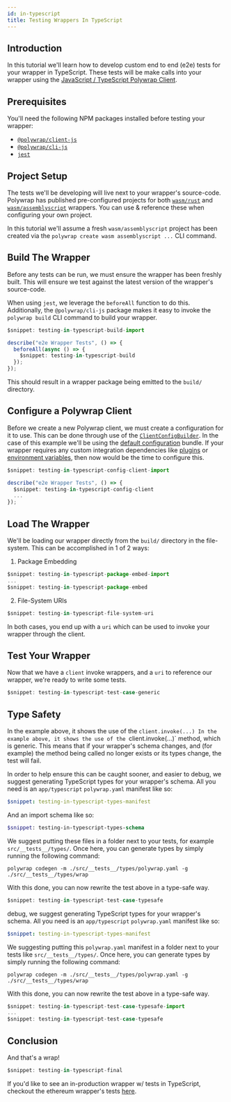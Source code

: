 ```yaml
---
id: in-typescript
title: Testing Wrappers In TypeScript
---
```


## **Introduction**

In this tutorial we'll learn how to develop custom end to end (e2e) tests for your wrapper in TypeScript. These tests will be make calls into your wrapper using the [JavaScript / TypeScript Polywrap Client](../../reference/clients/js/client-js).

## **Prerequisites**

You'll need the following NPM packages installed before testing your wrapper:

- [`@polywrap/client-js`](../../reference/clients/js/client-js)
- [`@polywrap/cli-js`](https://www.npmjs.com/package/@polywrap/cli-js)
- [`jest`](https://www.npmjs.com/package/jest)

## **Project Setup**

The tests we'll be developing will live next to your wrapper's source-code. Polywrap has published pre-configured projects for both [`wasm/rust`](https://github.com/polywrap/toolchain/tree/origin-0.10/packages/templates/wasm/rust) and [`wasm/assemblyscript`](https://github.com/polywrap/toolchain/tree/origin-0.10/packages/templates/wasm/assemblyscript) wrappers. You can use & reference these when configuring your own project.  

In this tutorial we'll assume a fresh `wasm/assemblyscript` project has been created via the `polywrap create wasm assemblyscript ...` CLI command.

## **Build The Wrapper**

Before any tests can be run, we must ensure the wrapper has been freshly built. This will ensure we test against the latest version of the wrapper's source-code.  

When using `jest`, we leverage the `beforeAll` function to do this. Additionally, the `@polywrap/cli-js` package makes it easy to invoke the `polywrap build` CLI command to build your wrapper.

```typescript
$snippet: testing-in-typescript-build-import

describe("e2e Wrapper Tests", () => {
  beforeAll(async () => {
    $snippet: testing-in-typescript-build
  });
});
```

This should result in a wrapper package being emitted to the `build/` directory.

## **Configure a Polywrap Client**

Before we create a new Polywrap client, we must create a configuration for it to use. This can be done through use of the [`ClientConfigBuilder`](../../reference/clients/js/client-config-builder-js.md). In the case of this example we'll be using the [default configuration](../understanding-plugins.md#default-plugin-wrappers) bundle. If your wrapper requires any custom integration dependencies like [plugins](../../concepts/plugin-wraps.md) or [environment variables](../../concepts/envs.md), then now would be the time to configure this.

```typescript
$snippet: testing-in-typescript-config-client-import

describe("e2e Wrapper Tests", () => {
  $snippet: testing-in-typescript-config-client
  ...
});
```

## **Load The Wrapper**

We'll be loading our wrapper directly from the `build/` directory in the file-system. This can be accomplished in 1 of 2 ways:
1. Package Embedding
```typescript
$snippet: testing-in-typescript-package-embed-import
...
$snippet: testing-in-typescript-package-embed
```

2. File-System URIs
```typescript
$snippet: testing-in-typescript-file-system-uri
```

In both cases, you end up with a `uri` which can be used to invoke your wrapper through the client.

## **Test Your Wrapper**

Now that we have a `client` invoke wrappers, and a `uri` to reference our wrapper, we're ready to write some tests.

```typescript
$snippet: testing-in-typescript-test-case-generic
```

## **Type Safety**

In the example above, it shows the use of the `client.invoke(...)
In the example above, it shows the use of the `client.invoke(...)` method, which is generic. This means that if your wrapper's schema changes, and (for example) the method being called no longer exists or its types change, the test will fail.

In order to help ensure this can be caught sooner, and easier to debug, we suggest generating TypeScript types for your wrapper's schema. All you need is an `app/typescript` `polywrap.yaml` manifest like so:
```yaml
$snippet: testing-in-typescript-types-manifest
```

And an import schema like so:
```graphql
$snippet: testing-in-typescript-types-schema
```

We suggest putting these files in a folder next to your tests, for example `src/__tests__/types/`. Once here, you can generate types by simply running the following command:
```
polywrap codegen -m ./src/__tests__/types/polywrap.yaml -g ./src/__tests__/types/wrap
```

With this done, you can now rewrite the test above in a type-safe way.
```typescript
$snippet: testing-in-typescript-test-case-typesafe
```
debug, we suggest generating TypeScript types for your wrapper's schema. All you need is an `app/typescript` `polywrap.yaml` manifest like so:
```yaml
$snippet: testing-in-typescript-types-manifest
```

We suggesting putting this `polywrap.yaml` manifest in a folder next to your tests like `src/__tests__/types/`. Once here, you can generate types by simply running the following command:
```
polywrap codegen -m ./src/__tests__/types/polywrap.yaml -g ./src/__tests__/types/wrap
```

With this done, you can now rewrite the test above in a type-safe way.
```typescript
$snippet: testing-in-typescript-test-case-typesafe-import
...
$snippet: testing-in-typescript-test-case-typesafe
```

## **Conclusion**

And that's a wrap!
```typescript
$snippet: testing-in-typescript-final
```

If you'd like to see an in-production wrapper w/ tests in TypeScript, checkout the ethereum wrapper's tests [here](https://github.com/polywrap/ethereum/blob/main/wrapper/tests/e2e.spec.ts).
